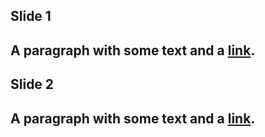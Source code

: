 ## Slide 1
A paragraph with some text and a [link](http://hakim.se).
---
## Slide 2
A paragraph with some text and a [link](http://hakim.se).
---
